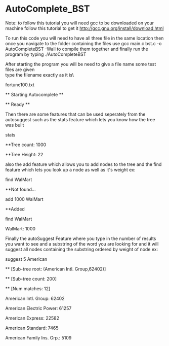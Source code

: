 # AutoComplete_BST

 Note: to follow this tutorial you will need gcc to be downloaded on your machine
 follow this tutorial to get it http://gcc.gnu.org/install/download.html

 To run this code you will need to have all three file
 in the same location then once you navigate to the folder containing the files
 use gcc main.c bst.c -o AutoCompleteBST -Wall to compile them together
 and finally run the program by typing ./AutoCompleteBST

 After starting the program you will be need to give a file name some test files are given   
 type the filename exactly as it is\
 
 fortune100.txt
 
 ** Starting Autocomplete **
 
 ** Ready **
 
 Then there are some features that can be used seperately from the autosuggest
 such as the stats feature which lets you know how the tree was built

  stats
  
  **Tree count:  1000
  
  **Tree Height: 22

 also the add feature which allows you to add nodes to the tree and 
 the find feature which lets you look up a node as well as it's weight ex:

  find WalMart
  
  **Not found...
  
  add 1000 WalMart
  
  **Added
  
  find WalMart
  
  WalMart: 1000
  

 Finally the autoSuggest Feature where you type in the number of results you want to see and a substring of the word
 you are looking for and it will suggest all nodes containing the substring ordered by weight of node ex:

  suggest 5 American
  
  ** [Sub-tree root:  (American Intl. Group,62402)]
  
  ** [Sub-tree count: 200]
 
  ** [Num matches:    12]
  
  American Intl. Group: 62402
  
  American Electric Power: 61257
  
  American Express: 22582
  
  American Standard: 7465
  
  American Family Ins. Grp.: 5109
